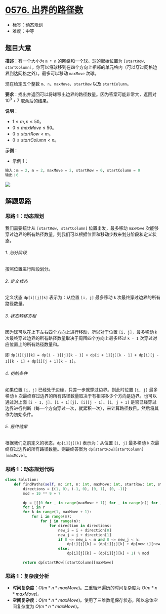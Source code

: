 # [0576. 出界的路径数](https://leetcode.cn/problems/out-of-boundary-paths/)

- 标签：动态规划
- 难度：中等

## 题目大意

**描述**：有一个大小为 `m * n` 的网络和一个球。球的起始位置为 `[startRow, startColumn]`。你可以将球移到在四个方向上相邻的单元格内（可以穿过网格边界到达网格之外）。最多可以移动 `maxMove` 次球。

现在给定五个整数 `m`、`n`、`maxMove`、`startRow` 以及 `startColumn`。

**要求**：找出并返回可以将球移出边界的路径数量。因为答案可能非常大，返回对 $10^9 + 7$ 取余后的结果。

**说明**：

- $1 \le m, n \le 50$。
- $0 \le maxMove \le 50$。
- $0 \le startRow < m$。
- $0 \le startColumn < n$。

**示例**：

- 示例 1：

```Python
输入：m = 2, n = 2, maxMove = 2, startRow = 0, startColumn = 0
输出：6
```

![](https://assets.leetcode.com/uploads/2021/04/28/out_of_boundary_paths_1.png)

## 解题思路

### 思路 1：动态规划

我们需要统计从 `[startRow, startColumn]` 位置出发，最多移动 `maxMove` 次能够穿过边界的所有路径数量。则我们可以根据位置和移动步数来划分阶段和定义状态。

###### 1. 划分阶段

按照位置进行阶段划分。

###### 2. 定义状态

定义状态 `dp[i][j][k]` 表示为：从位置 `[i, j]` 最多移动 `k` 次最终穿过边界的所有路径数量。

###### 3. 状态转移方程

因为球可以在上下左右四个方向上进行移动，所以对于位置 `[i, j]`，最多移动 `k` 次最终穿过边界的所有路径数量取决于周围四个方向上最多经过 `k - 1` 次穿过对应位置上的所有路径数量和。

即 `dp[i][j][k] = dp[i - 1][j][k - 1] + dp[i + 1][j][k - 1] + dp[i][j - 1][k - 1] + dp[i][j + 1][k - 1]`。

###### 4. 初始条件

如果位置 `[i, j]` 已经处于边缘，只差一步就穿过边界。则此时位置 `[i, j]` 最多移动 `k` 次最终穿过边界的所有路径数量取决于有相邻多少个方向是边界。也可以通过对上面 `[i - 1, j]`、`[i + 1][j]`、`[i][j - 1]`、`[i, j + 1]` 是否已经穿过边界进行判断（每一个方向穿过一次，就累积一次），来计算路径数目。然后将其作为初始条件。

###### 5. 最终结果

根据我们之前定义的状态，`dp[i][j][k]` 表示为：从位置 `[i, j]` 最多移动 `k` 次最终穿过边界的所有路径数量。则最终答案为 `dp[startRow][startColumn][maxMove]`。

### 思路 1：动态规划代码

```Python
class Solution:
    def findPaths(self, m: int, n: int, maxMove: int, startRow: int, startColumn: int) -> int:
        directions = {(1, 0), (-1, 0), (0, 1), (0, -1)}
        mod = 10 ** 9 + 7
        
        dp = [[[0 for _ in range(maxMove + 1)] for _ in range(n)] for _ in range(m)]
        for i in r
        for k in range(1, maxMove + 1):
            for i in range(m):
                for j in range(n):
                    for direction in directions:
                        new_i = i + direction[0]
                        new_j = j + direction[1]
                        if 0 <= new_i < m and 0 <= new_j < n:
                            dp[i][j][k] = (dp[i][j][k] + dp[new_i][new_j][k - 1]) % mod
                        else:
                            dp[i][j][k] = (dp[i][j][k] + 1) % mod
        
        return dp[startRow][startColumn][maxMove]
```

### 思路 1：复杂度分析

- **时间复杂度**：$O(m * n * maxMove)$。三重循环遍历的时间复杂度为 $O(m * n * maxMove)$。
- **空间复杂度**：$O(m * n * maxMove)$。使用了三维数组保存状态，所以总体空间复杂度为 $O(m * n * maxMove)$。
